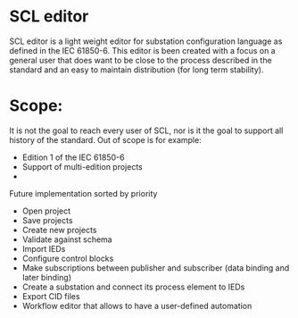 # SCL editor

SCL editor is a light weight editor for substation configuration language as defined in the IEC 61850-6. This editor is been created with a focus on a general user that does want to be close to the process described in the standard and an easy to maintain distribution (for long term stability).

# Scope:

It is not the goal to reach every user of SCL, nor is it the goal to support all history of the standard. Out of scope is for example:

- Edition 1 of the IEC 61850-6
- Support of multi-edition projects
-

Future implementation sorted by priority

- Open project
- Save projects
- Create new projects
- Validate against schema
- Import IEDs
- Configure control blocks
- Make subscriptions between publisher and subscriber (data binding and later binding)
- Create a substation and connect its process element to IEDs
- Export CID files
- Workflow editor that allows to have a user-defined automation
